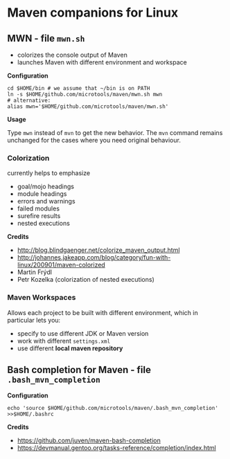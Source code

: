 # Maven companions for Linux

## MWN - file `mwn.sh`

* colorizes the console output of Maven
* launches Maven with different environment and workspace

**Configuration**

```
cd $HOME/bin # we assume that ~/bin is on PATH
ln -s $HOME/github.com/microtools/maven/mwn.sh mwn
# alternative:
alias mwn='$HOME/github.com/microtools/maven/mwn.sh'
```

**Usage**

Type `mwn` instead of `mvn` to get the new behavior.
The `mvn` command remains unchanged for the cases where you need original behaviour.

### Colorization

currently helps to emphasize

* goal/mojo headings
* module headings
* errors and warnings
* failed modules
* surefire results
* nested executions

**Credits**

* http://blog.blindgaenger.net/colorize_maven_output.html
* http://johannes.jakeapp.com/blog/category/fun-with-linux/200901/maven-colorized
* Martin Frýdl
* Petr Kozelka (colorization of nested executions)

### Maven Workspaces

Allows each project to be built with different environment, which in particular lets you:

* specify to use different JDK or Maven version
* work with different `settings.xml`
* use different **local maven repository**

## Bash completion for Maven - file `.bash_mvn_completion`

**Configuration**

```
echo 'source $HOME/github.com/microtools/maven/.bash_mvn_completion' >>$HOME/.bashrc
```

**Credits**

* https://github.com/juven/maven-bash-completion
* https://devmanual.gentoo.org/tasks-reference/completion/index.html



